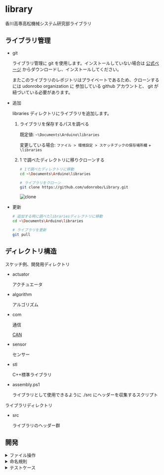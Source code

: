 # library

香川高専高松機械システム研究部ライブラリ

## ライブラリ管理

-   git

    ライブラリ管理に git を使用します。インストールしていない場合は [公式ページ](https://git-scm.com/download/win) からダウンロードし、インストールしてください。

    またこのライブラリのレポジトリはプライベートであるため、クローンするには udonrobo organization に 参加している github アカウントと、 git が紐づいている必要があります。

-   追加

    libraries ディレクトリにライブラリを追加します。

    1. ライブラリを保存するパスを調べる

        既定値: `~\Documents\Arduino\libraries`

        変更している場合: `ファイル > 環境設定 > スケッチブックの保存場所欄` + `\libraries`

    2. 1 で調べたディレクトリに移りクローンする

        ```sh
        # 1で調べたディレクトリに移動
        cd ~\Documents\Arduino\libraries

        # ライブラリをクローン
        git clone https://github.com/udonrobo/Library.git
        ```

        ![clone](https://user-images.githubusercontent.com/91818705/217858896-1b917b6b-e2c7-4b17-9115-b336ba524ea7.gif)

-   更新

    ```sh
    # 追加する時に調べたlibrariesディレクトリに移動
    cd ~\Documents\Arduino\libraries

    # ライブラリを更新
    git pull
    ```

## ディレクトリ構造

スケッチ例、開発用ディレクトリ

-   actuator

    アクチュエータ

-   algorithm

    アルゴリズム

-   com

    通信

    [CAN](./com/can/README.md)

    <!-- [I2C](./com/i2c/README.md) -->

    <!-- [SPI](./com/spi/README.md) どなたか作ってぇぇぇぇぇ -->

-   sensor

    センサー

-   stl

    C++標準ライブラリ

-   assembly.ps1

    ライブラリとして使用できるように ./src にヘッダーを収集するスクリプト

ライブラリディレクトリ

-   src

    ライブラリのヘッダー群

## 開発

<details>
<summary>ファイル操作</summary>

1. 開発用ディレクトリでヘッダーファイル等を作成、または編集

2. 新規追加時の場合、`assembly.ps1` 内 `sources` 配列に開発したファイルのパスを追加

    `Library\hoge\hogehoge.hpp` ファイルを収集対象に追加する場合、`"${selfpath}\hoge\hogehoge.hpp"` の様にパスを指定し、配列に追加します。

    `selfpath` には `assembly.ps1` の親ディレクトリのパスが代入されています。

3. assembly.ps1 を powershell で実行

    src ディレクトリに開発したファイルがコピーされます

    ```sh
    cd ---\Library
    .\assembly.ps1
    ```

</details>

<details>
<summary>命名規則</summary>

-   禁止事項

    -   アンダースコアから始まる識別子名は禁止

        言語規格や処理系で使うために予約されている可能性があるため。また将来的に予約語になる可能性があるため。

-   ファイル名

    アッパーキャメルケース

    拡張子主に `.ino`, `.hpp`, `.cpp`

    `SampleClass.hpp`

-   変数

    ローワーキャメルケース

    ```cpp
    int i = 0;
    auto timeMs = millis();
    ```

-   定数

    -   define マクロ

        コンスタントケース

        名前衝突を防ぐためなるべく長く、なるべく undef する。

        ```cpp
        #define SERIAL_DATA_LENGTH (128)
        ```

    -   const 定数

        ローワーキャメルケース

        ```cpp
        const int id = GetID();
        const size_t dataLength = reader.length();
        ```

    -   constexpr 定数

        アッパーキャメルケース or コンスタントケース

        ```cpp
        constexpr int Size = 256;
        constexpr int DataSize = 1024;
        constexpr uint8_t LED_PIN = 13;
        ```

-   関数名

    -   グローバル関数

        アッパーキャメルケース

        なるべく動詞

        ```cpp
        void Init() {}
        uint8_t GetSerialData() {}
        ```

    -   メンバ関数名

        ローワーキャメルケース

        なるべく動詞(size, length 等はよく使われるのでﾖｼｯ)

        ```cpp
        void begin();
        double getData();
        ```

    -   関数クロージャー

        ローワーキャメルケース

        なるべく短く

        ```cpp
        const auto f = []() {};
        const auto read = []() {};
        ```

-   クラス、構造体名

    アッパーキャメルケース or スネークケース(テンプレートメタプログラミング用)

    名詞

    ```cpp
    class SerialWriter {};
    class PIDController {};  // PIDのような単語は頭文字をとった略語であるため、Pid のようにしない

    template<typename T, typename U>
    struct is_same {};
    ```

-   template パラメーター

    アッパーキャメルケース

    なるべく短く

    ```cpp
    template<class Ty>
    template<size_t Size>
    ```

-   特殊ケース

    C++ STL や Boost 等にあるクラス、関数名を模倣する場合、それぞれのライブラリの命名規則に従う。

</details>

<details>
<summary>テストケース</summary>

-   リンクエラー

    リンクエラーはきもいです(唐突)複数の .cpp ファイルから include した際にリンクエラーにならないようにしてください。主にヘッダーファイルに関数や変数の実体がある場合にリンクエラーになります。一つの .cpp ファイルから include する際はエラーにならないので注意が必要です。`#pragma once` は多重インクルードは防ぐことができますが、リンクエラーは防ぐことができません。

    -   エラー文

        ```
        gcc: multiple definition of `識別名名` 😭
        msvc: LNK2005 "public: void __cdecl Hoge::f(void)" (?f@Hoge@@QEAAXXZ) は既に erro.obj で定義されています。🤪🤪🤪
        ```

    -   変数

        ```cpp
        // エラー(変数実体がヘッダーに記述されているため)
        int value;
        ```

    -   関数

        ```cpp
        void f() {}  // NG
        inline void f() {} // OK
        ```

    -   クラス

        ```cpp
        class Hoge {
            static int value;
            void f();
        };
        int Hoge::value;         // NG
        void Hoge::f() {};       // NG
        inline void Hoge::f() {} // OK

        template<class T>
        class Hoge {
            static int value;
        };
        template<class T> Hoge<T>::value; // OK
        ```

-   メモリリーク

</details>
